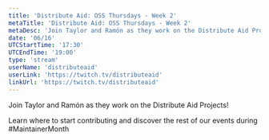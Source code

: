 ```yaml
---
title: 'Distribute Aid: OSS Thursdays - Week 2'
metaTitle: 'Distribute Aid: OSS Thursdays - Week 2'
metaDesc: 'Join Taylor and Ramón as they work on the Distribute Aid Projects! Learn where to start contributing and discover the rest of our events during #MaintainerMonth'
date: '06/16'
UTCStartTime: '17:30'
UTCEndTime: '19:00'
type: 'stream'
userName: 'distributeaid'
userLink: 'https://twitch.tv/distributeaid'
linkUrl: 'https://twitch.tv/distributeaid'
---
```


Join Taylor and Ramón as they work on the Distribute Aid Projects!

Learn where to start contributing and discover the rest of our events during #MaintainerMonth

